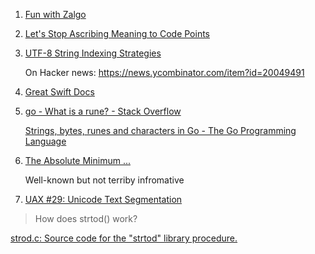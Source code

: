 

1. [Fun with Zalgo](https://web.archive.org/web/20221031222757/https://www.256kilobytes.com/content/show/4769/how-does-zalgo-text-work-a-guide-to-using-and-misusing-unicode-diacritical-marks
)

4. [Let's Stop Ascribing Meaning to Code Points](https://manishearth.github.io/blog/2017/01/14/stop-ascribing-meaning-to-unicode-code-points/#fnref:1)

5. [UTF-8 String Indexing Strategies](https://nullprogram.com/blog/2019/05/29/)

   On Hacker news: https://news.ycombinator.com/item?id=20049491
   
6. [Great Swift Docs](https://docs.swift.org/swift-book/LanguageGuide/StringsAndCharacters.html)

7. [go - What is a rune? - Stack Overflow](https://stackoverflow.com/questions/19310700/what-is-a-rune)

   [Strings, bytes, runes and characters in Go - The Go Programming Language](https://go.dev/blog/strings)
   
2. [The Absolute Minimum ...](https://www.joelonsoftware.com/2003/10/08/the-absolute-minimum-every-software-developer-absolutely-positively-must-know-about-unicode-and-character-sets-no-excuses/)
    
    Well-known but not terriby infromative
    
3. [UAX #29: Unicode Text Segmentation](https://unicode.org/reports/tr29/)


> How does strtod() work?

[strod.c: Source code for the "strtod" library procedure.](additional/strtod.c)
